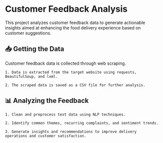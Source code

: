 # Customer Feedback Analysis
This project analyzes customer feedback data to generate actionable insights aimed at enhancing the food delivery experience based on customer suggestions.

## 📥 Getting the Data
Customer feedback data is collected through web scraping.

    1. Data is extracted from the target website using requests, BeautifulSoup, and lxml.

    2. The scraped data is saved as a CSV file for further analysis.

## 📊 Analyzing the Feedback

    1. Clean and preprocess text data using NLP techniques.

    2. Identify common themes, recurring complaints, and sentiment trends.

    3. Generate insights and recommendations to improve delivery operations and customer satisfaction.
